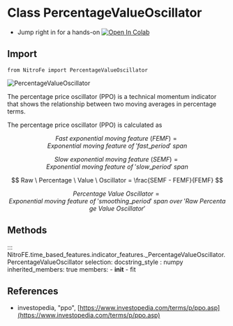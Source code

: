 

# Class PercentageValueOscillator

* Jump right in for a hands-on [![Open In Colab](https://camo.githubusercontent.com/52feade06f2fecbf006889a904d221e6a730c194/68747470733a2f2f636f6c61622e72657365617263682e676f6f676c652e636f6d2f6173736574732f636f6c61622d62616467652e737667)](https://colab.research.google.com/drive/1LWdYv9ITjf1nUPCGgCB_JoOT0bTv6U5C?usp=sharing)

## Import
`
from NitroFe import PercentageValueOscillator
`

![PercentageValueOscillator](https://media.giphy.com/media/OyycyPJomAv6YVXCtV/giphy.gif)

The percentage price oscillator (PPO) is a technical momentum indicator that shows the relationship between two moving averages in percentage terms. 

The percentage price oscillator (PPO) is calculated as 

$$
Fast \ exponential \ moving \ feature \ (FEMF) = Exponential \ moving \ feature \ of \ 'fast\_period' \ span
$$

$$
Slow \ exponential \ moving \ feature \ (SEMF) = Exponential \ moving \ feature \ of \ 'slow\_period' \ span
$$

$$
Raw \ Percentage \ Value \ Oscillator =  \frac{SEMF - FEMF}{FEMF}
$$

$$
Percentage \ Value \ Oscillator =  Exponential \ moving \ feature \ of \  'smoothing\_period' \ span \ over \ 'Raw \ Percentage \ Value \ Oscillator'
$$

## Methods

::: NitroFE.time_based_features.indicator_features._PercentageValueOscillator.PercentageValueOscillator
    selection:
        docstring_style : numpy
        inherited_members: true
        members:
        - __init__
        - fit

References
----------
* investopedia, "ppo",
    [https://www.investopedia.com/terms/p/ppo.asp](https://www.investopedia.com/terms/p/ppo.asp)